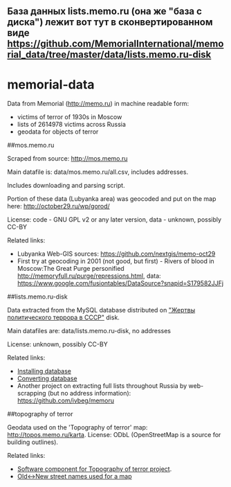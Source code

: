 ## База данных lists.memo.ru (она же "база с диска") лежит вот тут в сконвертированном виде https://github.com/MemorialInternational/memorial_data/tree/master/data/lists.memo.ru-disk 

memorial-data
=============

Data from Memorial (http://memo.ru) in machine readable form:

* victims of terror of 1930s in Moscow
* lists of 2614978 victims across Russia
* geodata for objects of terror

##mos.memo.ru

Scraped from source: http://mos.memo.ru

Main datafile is: data/mos.memo.ru/all.csv, includes addresses.

Includes downloading and parsing script.

Portion of these data (Lubyanka area) was geocoded and put on the map here: http://october29.ru/wp/gorod/

License: code - GNU GPL v2 or any later version, data - unknown, possibly CC-BY

Related links:

* Lubyanka Web-GIS sources: https://github.com/nextgis/memo-oct29
* First try at geocoding in 2001 (not good, but first) - Rivers of blood in Moscow:The Great Purge personified http://memoryfull.ru/purge/repressions.html, data: https://www.google.com/fusiontables/DataSource?snapid=S179582JJFj

##lists.memo.ru-disk

Data extracted from the MySQL database distributed on ["Жертвы политического террора в СССР"](http://rutracker.org/forum/viewtopic.php?t=1185307) disk.

Main datafiles are: data/lists.memo.ru-disk, no addresses

License: unknown, possibly CC-BY

Related links:

* [Installing database](https://github.com/nextgis/memorial-data/wiki/%D0%A3%D1%81%D1%82%D0%B0%D0%BD%D0%BE%D0%B2%D0%BA%D0%B0-%D0%B1%D0%B0%D0%B7-%D0%B4%D0%B0%D0%BD%D0%BD%D1%8B%D1%85-%D0%B8%D0%B7-lists.memo.ru)
* [Converting database](https://github.com/nextgis/memorial-data/wiki/%D0%9A%D0%BE%D0%BD%D0%B2%D0%B5%D1%80%D1%82%D0%B0%D1%86%D0%B8%D1%8F-%D0%B1%D0%B0%D0%B7-%D0%B4%D0%B0%D0%BD%D0%BD%D1%8B%D1%85)
* Another project on extracting full lists throughout Russia by web-scrapping (but no address information): https://github.com/ivbeg/memoru

##topography of terror

Geodata used on the 'Topography of terror' map: http://topos.memo.ru/karta. License: ODbL (OpenStreetMap is a source for building outlines).

Related links:

* [Software component for Topography of terror project](https://github.com/nextgis/topography-of-terror). 
* [Old<->New street names used for a map](https://github.com/nextgis/topography-of-terror/blob/master/DB%20sources/streets_names.csv)
